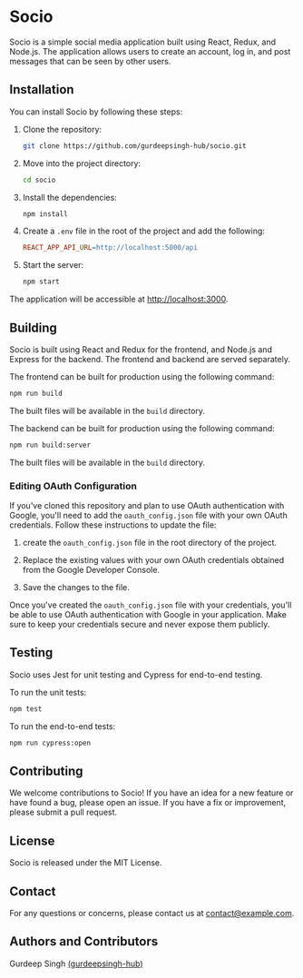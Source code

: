 # Socio

Socio is a simple social media application built using React, Redux, and Node.js. The application allows users to create an account, log in, and post messages that can be seen by other users.

## Installation

You can install Socio by following these steps:

1. Clone the repository:
   ```bash
   git clone https://github.com/gurdeepsingh-hub/socio.git
   ```
2. Move into the project directory:
   ```bash
   cd socio
   ```
3. Install the dependencies:
   ```bash
   npm install
   ```
4. Create a `.env` file in the root of the project and add the following:
   ```makefile
   REACT_APP_API_URL=http://localhost:5000/api
   ```
5. Start the server:
   ```bash
   npm start
   ```

The application will be accessible at [http://localhost:3000](http://localhost:3000).

## Building

Socio is built using React and Redux for the frontend, and Node.js and Express for the backend. The frontend and backend are served separately.

The frontend can be built for production using the following command:

```bash
npm run build
```

The built files will be available in the `build` directory.

The backend can be built for production using the following command:

```bash
npm run build:server
```

The built files will be available in the `build` directory.

### Editing OAuth Configuration

If you've cloned this repository and plan to use OAuth authentication with Google, you'll need to add the `oauth_config.json` file with your own OAuth credentials. Follow these instructions to update the file:

1. create the `oauth_config.json` file in the root directory of the project.

2. Replace the existing values with your own OAuth credentials obtained from the Google Developer Console.

3. Save the changes to the file.

Once you've created the `oauth_config.json` file with your credentials, you'll be able to use OAuth authentication with Google in your application. Make sure to keep your credentials secure and never expose them publicly.

## Testing

Socio uses Jest for unit testing and Cypress for end-to-end testing.

To run the unit tests:

```bash
npm test
```

To run the end-to-end tests:

```bash
npm run cypress:open
```

## Contributing

We welcome contributions to Socio! If you have an idea for a new feature or have found a bug, please open an issue. If you have a fix or improvement, please submit a pull request.

## License

Socio is released under the MIT License.

## Contact

For any questions or concerns, please contact us at contact@example.com.

## Authors and Contributors

Gurdeep Singh [(gurdeepsingh-hub)](https://github.com/gurdeepsingh-hub)
